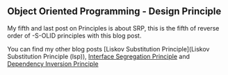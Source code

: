 ## Object Oriented Programming - Design Principle

My fifth and last post on Principles is about SRP, this is the fifth of reverse order of -S-OLID principles with this blog post.

You can find my other blog posts [Liskov Substitution Principle](Liskov Substitution Principle (lsp)), [Interface Segregation Principle](https://ihadahamoment.com/Interface-Segregation-Principle-(ISP)/) and [Dependency Inversion Principle](https://ihadahamoment.com/Dependency-Inversion-Principe-(DIP)/)

